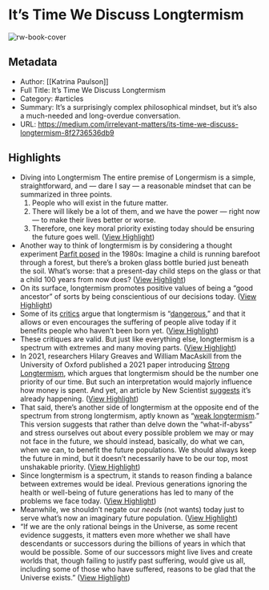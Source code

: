 # It’s Time We Discuss Longtermism

![rw-book-cover](https://miro.medium.com/v2/resize:fit:1200/1*tF-ccC2TNsLYgt7wZA8pag.jpeg)

## Metadata
- Author: [[Katrina Paulson]]
- Full Title: It’s Time We Discuss Longtermism
- Category: #articles
- Summary: It’s a surprisingly complex philosophical mindset, but it’s also a much-needed and long-overdue conversation.
- URL: https://medium.com/irrelevant-matters/its-time-we-discuss-longtermism-8f2736536db9

## Highlights
- Diving into Longtermism
  The entire premise of Longermism is a simple, straightforward, and — dare I say — a reasonable mindset that can be summarized in three points.
  1. People who will exist in the future matter.
  2. There will likely be a lot of them, and we have the power — right now — to make their lives better or worse.
  3. Therefore, one key moral priority existing today should be ensuring the future goes well. ([View Highlight](https://read.readwise.io/read/01h7b109hbes4hh3t3ma17sv0j))
- Another way to think of longtermism is by considering a thought experiment [Parfit posed](https://www.newscientist.com/article/mg25834382-400-what-is-longtermism-and-why-do-its-critics-think-it-is-dangerous/) in the 1980s: Imagine a child is running barefoot through a forest, but there’s a broken glass bottle buried just beneath the soil. What’s worse: that a present-day child steps on the glass or that a child 100 years from now does? ([View Highlight](https://read.readwise.io/read/01h7b11fbt2x3sjkwvm3exd9x5))
- On its surface, longtermism promotes positive values of being a “good ancestor” of sorts by being conscientious of our decisions today. ([View Highlight](https://read.readwise.io/read/01h7b123c32rket7873y2k5j3r))
- Some of its [critics](https://www.currentaffairs.org/2021/07/the-dangerous-ideas-of-longtermism-and-existential-risk) argue that longtermism is “[dangerous](https://aeon.co/essays/why-longtermism-is-the-worlds-most-dangerous-secular-credo),” and that it allows or even encourages the suffering of people alive today if it benefits people who haven’t been born yet. ([View Highlight](https://read.readwise.io/read/01h7b12nq14chs2rgwybdc9s11))
- These critiques are valid. But just like everything else, longtermism is a spectrum with extremes and many moving parts. ([View Highlight](https://read.readwise.io/read/01h7b148j3f4arn88080hc68jf))
- In 2021, researchers Hilary Greaves and William MacAskill from the University of Oxford published a 2021 paper introducing [Strong Longtermism](https://globalprioritiesinstitute.org/hilary-greaves-william-macaskill-the-case-for-strong-longtermism-2/), which argues that longtermism should be the number one priority of our time. But such an interpretation would majorly influence how money is spent. And yet, an article by New Scientist [suggests](https://www.newscientist.com/article/mg25834382-400-what-is-longtermism-and-why-do-its-critics-think-it-is-dangerous/) it’s already happening. ([View Highlight](https://read.readwise.io/read/01h7b1a23h5d6e5wencjp2g186))
- That said, there’s another side of longtermism at the opposite end of the spectrum from strong longtermism, aptly known as “[weak longtermism](https://journals.sagepub.com/doi/full/10.1177/1470594X231178502).”
  This version suggests that rather than delve down the “what-if-abyss” and stress ourselves out about every possible problem we may or may not face in the future, we should instead, basically, do what we can, when we can, to benefit the future populations. We should always keep the future in mind, but it doesn’t necessarily have to be our top, most unshakable priority. ([View Highlight](https://read.readwise.io/read/01h7b1awedw5wq3qwhatj7q71e))
- Since longtermism is a spectrum, it stands to reason finding a balance between extremes would be ideal. Previous generations ignoring the health or well-being of future generations has led to many of the problems we face today. ([View Highlight](https://read.readwise.io/read/01h7b1f7b3rbge6absjqaw80vv))
- Meanwhile, we shouldn’t negate our *needs* (not wants) today just to serve what’s now an imaginary future population. ([View Highlight](https://read.readwise.io/read/01h7b1eg1mf7cmfsbewr7bgkyf))
- “If we are the only rational beings in the Universe, as some recent evidence suggests, it matters even more whether we shall have descendants or successors during the billions of years in which that would be possible. Some of our successors might live lives and create worlds that, though failing to justify past suffering, would give us all, including some of those who have suffered, reasons to be glad that the Universe exists.” ([View Highlight](https://read.readwise.io/read/01h7b1j6b54pqm5cvr8dr8ay7x))

